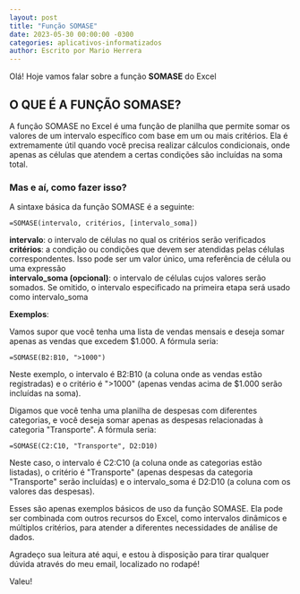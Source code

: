 ```yaml
---
layout: post
title: "Função SOMASE"
date: 2023-05-30 00:00:00 -0300
categories: aplicativos-informatizados
author: Escrito por Mario Herrera
---
```

 
Olá! Hoje vamos falar sobre a função **SOMASE** do Excel

## O QUE É A FUNÇÃO SOMASE?


A função SOMASE no Excel é uma função de planilha que permite somar os valores de um intervalo específico com base em um ou mais critérios. Ela é extremamente útil quando você precisa realizar cálculos condicionais, onde apenas as células que atendem a certas condições são incluídas na soma total.

### Mas e aí, como fazer isso?

A sintaxe básica da função SOMASE é a seguinte:

```
=SOMASE(intervalo, critérios, [intervalo_soma])
```

**intervalo**: o intervalo de células no qual os critérios serão verificados  
**critérios**: a condição ou condições que devem ser atendidas pelas células correspondentes. Isso pode ser um valor único, uma referência de célula ou uma expressão  
**intervalo_soma (opcional)**: o intervalo de células cujos valores serão somados. Se omitido, o intervalo especificado na primeira etapa será usado como intervalo_soma  

**Exemplos**:

Vamos supor que você tenha uma lista de vendas mensais e deseja somar apenas as vendas que excedem $1.000. A fórmula seria:

```
=SOMASE(B2:B10, ">1000")
```

Neste exemplo, o intervalo é B2:B10 (a coluna onde as vendas estão registradas) e o critério é ">1000" (apenas vendas acima de $1.000 serão incluídas na soma).

Digamos que você tenha uma planilha de despesas com diferentes categorias, e você deseja somar apenas as despesas relacionadas à categoria "Transporte". A fórmula seria:

```
=SOMASE(C2:C10, "Transporte", D2:D10)
```

Neste caso, o intervalo é C2:C10 (a coluna onde as categorias estão listadas), o critério é "Transporte" (apenas despesas da categoria "Transporte" serão incluídas) e o intervalo_soma é D2:D10 (a coluna com os valores das despesas).

Esses são apenas exemplos básicos de uso da função SOMASE. Ela pode ser combinada com outros recursos do Excel, como intervalos dinâmicos e múltiplos critérios, para atender a diferentes necessidades de análise de dados.


Agradeço sua leitura até aqui, e estou à disposição para tirar qualquer dúvida através do meu email, localizado no rodapé!

Valeu!